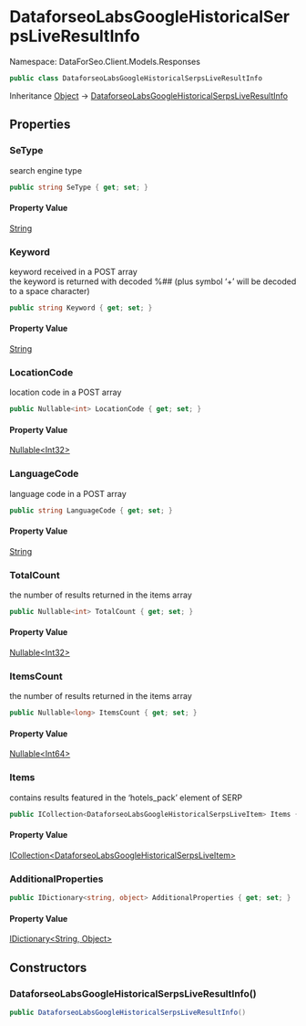 # DataforseoLabsGoogleHistoricalSerpsLiveResultInfo

Namespace: DataForSeo.Client.Models.Responses

```csharp
public class DataforseoLabsGoogleHistoricalSerpsLiveResultInfo
```

Inheritance [Object](https://docs.microsoft.com/en-us/dotnet/api/system.object) → [DataforseoLabsGoogleHistoricalSerpsLiveResultInfo](./dataforseo.client.models.responses.dataforseolabsgooglehistoricalserpsliveresultinfo.md)

## Properties

### **SeType**

search engine type

```csharp
public string SeType { get; set; }
```

#### Property Value

[String](https://docs.microsoft.com/en-us/dotnet/api/system.string)<br>

### **Keyword**

keyword received in a POST array
 <br>the keyword is returned with decoded %## (plus symbol ‘+’ will be decoded to a space character)

```csharp
public string Keyword { get; set; }
```

#### Property Value

[String](https://docs.microsoft.com/en-us/dotnet/api/system.string)<br>

### **LocationCode**

location code in a POST array

```csharp
public Nullable<int> LocationCode { get; set; }
```

#### Property Value

[Nullable&lt;Int32&gt;](https://docs.microsoft.com/en-us/dotnet/api/system.nullable-1)<br>

### **LanguageCode**

language code in a POST array

```csharp
public string LanguageCode { get; set; }
```

#### Property Value

[String](https://docs.microsoft.com/en-us/dotnet/api/system.string)<br>

### **TotalCount**

the number of results returned in the items array

```csharp
public Nullable<int> TotalCount { get; set; }
```

#### Property Value

[Nullable&lt;Int32&gt;](https://docs.microsoft.com/en-us/dotnet/api/system.nullable-1)<br>

### **ItemsCount**

the number of results returned in the items array

```csharp
public Nullable<long> ItemsCount { get; set; }
```

#### Property Value

[Nullable&lt;Int64&gt;](https://docs.microsoft.com/en-us/dotnet/api/system.nullable-1)<br>

### **Items**

contains results featured in the ‘hotels_pack’ element of SERP

```csharp
public ICollection<DataforseoLabsGoogleHistoricalSerpsLiveItem> Items { get; set; }
```

#### Property Value

[ICollection&lt;DataforseoLabsGoogleHistoricalSerpsLiveItem&gt;](https://docs.microsoft.com/en-us/dotnet/api/system.collections.generic.icollection-1)<br>

### **AdditionalProperties**

```csharp
public IDictionary<string, object> AdditionalProperties { get; set; }
```

#### Property Value

[IDictionary&lt;String, Object&gt;](https://docs.microsoft.com/en-us/dotnet/api/system.collections.generic.idictionary-2)<br>

## Constructors

### **DataforseoLabsGoogleHistoricalSerpsLiveResultInfo()**

```csharp
public DataforseoLabsGoogleHistoricalSerpsLiveResultInfo()
```
